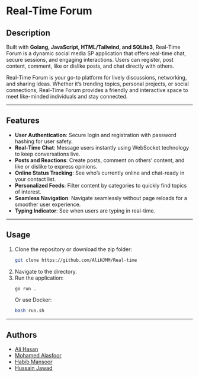 # Real-Time Forum

## **Description**

Built with **Golang, JavaScript, HTML/Tailwind, and SQLite3**, Real-Time Forum is a dynamic social media SP application that offers real-time chat, secure sessions, and engaging interactions. Users can register, post content, comment, like or dislike posts, and chat directly with others.

Real-Time Forum is your go-to platform for lively discussions, networking, and sharing ideas. Whether it’s trending topics, personal projects, or social connections, Real-Time Forum provides a friendly and interactive space to meet like-minded individuals and stay connected.

---

## **Features**

- **User Authentication**: Secure login and registration with password hashing for user safety.
- **Real-Time Chat**: Message users instantly using WebSocket technology to keep conversations live.
- **Posts and Reactions**: Create posts, comment on others’ content, and like or dislike to express opinions.
- **Online Status Tracking**: See who’s currently online and chat-ready in your contact list.
- **Personalized Feeds**: Filter content by categories to quickly find topics of interest.
- **Seamless Navigation**: Navigate seamlessly without page reloads for a smoother user experience.
- **Typing Indicator**: See when users are typing in real-time.

---

## **Usage**

1. Clone the repository or download the zip folder:
   ```bash
   git clone https://github.com/AliHJMM/Real-time
   ```
2. Navigate to the directory.
3. Run the application:
   ```bash
   go run .
   ```
   Or use Docker:
   ```bash
   bash run.sh
   ```

---

## **Authors**

- [Ali Hasan](https://github.com/AliHJMM)
- [Mohamed Alasfoor](https://github.com/Mohamed-Alasfoor)
- [Habib Mansoor](https://github.com/7abib04)
- [Hussain Jawad](https://github.com/hujaafar)
